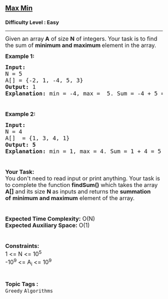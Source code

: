 <h2><a href="https://practice.geeksforgeeks.org/problems/max-min/1?page=1&category[]=Greedy&sortBy=accuracy">Max Min</a></h2><h3>Difficulty Level : Easy</h3><hr><div class="problems_problem_content__Xm_eO"><p><span style="font-size:18px">Given an array<strong> A</strong> of size <strong>N</strong> of integers. Your task is to find the sum of&nbsp;<strong>minimum and maximum </strong>element&nbsp;in the&nbsp;array.</span></p>

<p><span style="font-size:18px"><strong>Example 1:</strong></span></p>

<pre><span style="font-size:18px"><strong>Input:</strong>
N = 5
A[] = {</span><span style="font-size:18px">-2, 1, -4, 5, 3}
<strong>Output: </strong>1
<strong>Explanation:</strong> min = -4, max =  5. Sum = -4 + 5 = 1</span></pre>

<p>&nbsp;</p>

<p><span style="font-size:18px"><strong>Example 2:</strong></span></p>

<pre><span style="font-size:18px"><strong>Input:</strong>
N = 4
A[]  = {</span><span style="font-size:18px">1, 3, 4, 1}
<strong>Output: 5
Explanation:</strong> min = 1, max = 4. Sum = 1 + 4 = 5
</span></pre>

<p>&nbsp;</p>

<p><span style="font-size:18px"><strong>Your Task:&nbsp;&nbsp;</strong><br>
You don't need to read input or print anything. Your task is to complete the function <strong>findSum()</strong>&nbsp;which takes the array <strong>A[]</strong> and its size <strong>N</strong><strong> </strong>as inputs and returns the <strong>summation of</strong>&nbsp;<strong>minimum and maximum</strong> element of the&nbsp;array.</span></p>

<p>&nbsp;</p>

<p><span style="font-size:18px"><strong>Expected Time Complexity:</strong> O(N)<br>
<strong>Expected Auxiliary Space:</strong> O(1)</span></p>

<p>&nbsp;</p>

<p><span style="font-size:18px"><strong>Constraints:</strong><br>
1 &lt;= N &lt;= 10<sup>5</sup><br>
-10<sup>9</sup> &lt;= A<sub>i</sub> &lt;= 10<sup>9</sup></span></p>
</div><br><p><span style=font-size:18px><strong>Topic Tags : </strong><br><code>Greedy</code>&nbsp;<code>Algorithms</code>&nbsp;